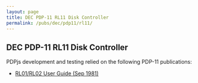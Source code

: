 ```yaml
---
layout: page
title: DEC PDP-11 RL11 Disk Controller
permalink: /pubs/dec/pdp11/rl11/
---
```


DEC PDP-11 RL11 Disk Controller
---

PDPjs development and testing relied on the following PDP-11 publications:

- [RL01/RL02 User Guide (Sep 1981)](http://archive.pcjs.org/pubs/dec/pdp11/rl11/EK-RL012-UG-005_Sep81.pdf)
